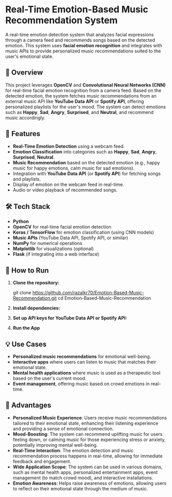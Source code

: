 # Real-Time Emotion-Based Music Recommendation System

A real-time emotion detection system that analyzes facial expressions through a camera feed and recommends songs based on the detected emotion. This system uses **facial emotion recognition** and integrates with music APIs to provide personalized music recommendations suited to the user's emotional state.

## 📌 Overview

This project leverages **OpenCV** and **Convolutional Neural Networks (CNN)** for real-time facial emotion recognition from a camera feed. Based on the detected emotion, the system fetches music recommendations from an external music API like **YouTube Data API** or **Spotify API**, offering personalized playlists for the user's mood. The system can detect emotions such as **Happy**, **Sad**, **Angry**, **Surprised**, and **Neutral**, and recommend music accordingly.

## 🧠 Features

- **Real-Time Emotion Detection** using a webcam feed.
- **Emotion Classification** into categories such as **Happy**, **Sad**, **Angry**, **Surprised**, **Neutral**.
- **Music Recommendation** based on the detected emotion (e.g., happy music for happy emotions, calm music for sad emotions).
- Integration with **YouTube Data API** (or **Spotify API**) for fetching songs and playlists.
- Display of emotion on the webcam feed in real-time.
- Audio or video playback of recommended songs.

## 🛠️ Tech Stack

- **Python**
- **OpenCV** for real-time facial emotion detection
- **Keras / TensorFlow** for emotion classification (using CNN models)
- **Music APIs** (YouTube Data API, Spotify API, or similar)
- **NumPy** for numerical operations
- **Matplotlib** for visualizations (optional)
- **Flask** (if integrating into a web interface)

## 🚀 How to Run

1. **Clone the repository:**
  
   git clone https://github.com/razalkr70/Emotion-Based-Music-Recommendation.git
   cd Emotion-Based-Music-Recommendation

2. **Install dependencies:**

3. **Set up API keys for YouTube Data API or Spotify API:**
4. **Run the App**



## 💡 Use Cases

- **Personalized music recommendations** for emotional well-being.
- **Interactive apps** where users can listen to music that matches their emotional state.
- **Mental health applications** where music is used as a therapeutic tool based on the user's current mood.
- **Event management**, offering music based on crowd emotions in real-time.

## 🎯 Advantages

- **Personalized Music Experience**: Users receive music recommendations tailored to their emotional state, enhancing their listening experience and providing a sense of emotional connection.
- **Mood-Boosting**: The system can recommend uplifting music for users feeling down, or calming music for those experiencing stress or anxiety, potentially improving mental well-being.
- **Real-Time Interaction**: The emotion detection and music recommendation process happens in real-time, allowing for immediate feedback and engagement.
- **Wide Application Scope**: The system can be used in various domains, such as mental health apps, personalized entertainment apps, event management (to match crowd mood), and interactive installations.
- **Emotion Awareness**: Helps raise awareness of emotions, allowing users to reflect on their emotional state through the medium of music.

